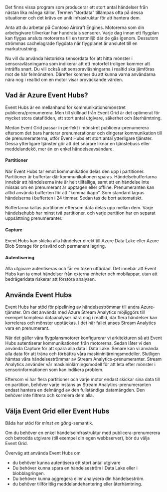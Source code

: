 Det finns vissa program som producerar ett stort antal händelser från nästan lika många källor. Termen ”stordata” tillämpas ofta på dessa situationer och det krävs en unik infrastruktur för att hantera dem.

Anta att du arbetar på Contoso Aircraft Engines. Motorerna som din arbetsgivare tillverkar har hundratals sensorer. Varje dag innan ett flygplan kan flygas ansluts motorerna till en testmiljö där de gås igenom. Dessutom strömmas cachelagrade flygdata när flygplanet är anslutet till en markutrustning.

Nu vill du använda historiska sensordata för att hitta mönster i sensoravläsningarna som indikerar att ett motorfel troligen kommer att inträffa snart. Du vill också att sensoravläsningarna i realtid ska jämföras mot de här felmönstren. Därefter kommer du att kunna varna användarna nära nog i realtid om en motor visar oroväckande värden.

## <a name="what-is-azure-event-hubs"></a>Vad är Azure Event Hubs?

Event Hubs är en mellanhand för kommunikationsmönstret publicera/prenumerera. Men till skillnad från Event Grid är det optimerat för mycket stora dataflöden, ett stort antal utgivare, säkerhet och återhämtning.

Medan Event Grid passar in perfekt i mönstret publicera-prenumerera eftersom det bara hanterar prenumerationer och dirigerar kommunikation till de prenumeranterna, utför Event Hubs ett stort antal ytterligare tjänster. Dessa ytterligare tjänster gör att det snarare liknar en tjänstebuss eller meddelandekö, mer än en enkel händelseavsändare.

#### <a name="partitions"></a>Partitioner ####
När Event Hubs tar emot kommunikation delas den upp i partitioner. Partitioner är buffertar där kommunikationen sparas. Händelsebuffertarna innebär att händelserna inte är helt tillfälliga, samt att en händelse inte missas om en prenumerant är upptagen eller offline. Prenumeranten kan alltid använda bufferten för att ”komma ikapp”. Som standard lagras händelserna i bufferten i 24 timmar. Sedan tas de bort automatiskt.

Buffertarna kallas partitioner eftersom data delas upp mellan dem. Varje händelsehubb har minst två partitioner, och varje partition har en separat uppsättning prenumeranter.

#### <a name="capture"></a>Capture ####
Event Hubs kan skicka alla händelser direkt till Azure Data Lake eller Azure Blob Storage för prisvärd och permanent lagring.

#### <a name="authentication"></a>Autentisering ####
Alla utgivare autentiseras och får en token utfärdad. Det innebär att Event Hubs kan ta emot händelser från externa enheter och mobilappar, utan att bedrägeridata riskerar att förstöra analysen. 

## <a name="using-event-hubs"></a>Använda Event Hubs

Event Hubs har stöd för pipelining av händelseströmmar till andra Azure-tjänster. Om det används med Azure Stream Analytics möjliggörs till exempel komplexa dataanalyser nära nog i realtid, där flera händelser kan korreleras och mönster upptäckas. I det här fallet anses Stream Analytics vara en prenumerant.

När det gäller våra flygplansmotorer konfigurerar vi arkitekturen så att Event Hubs autentiserar kommunikationen från motorerna. Sedan låter vi den använda Capture för att spara alla data i Data Lake. Senare kan vi använda alla data för att träna och förbättra våra maskininlärningsmodeller. Slutligen hämtas våra händelseströmmar av Stream Analytics-prenumeranter. Stream Analytics använder vår maskininlärningsmodell för att leta efter mönster i sensorinformationen som kan indikera problem.

Eftersom vi har flera partitioner och varje motor endast skickar sina data till en partition, behöver varje instans av Stream Analytics-prenumeranten endast hantera en delmängd av den fullständiga datamängden. Den behöver inte filtrera och korrelera dem alla.

## <a name="choose-event-grid-or-event-hubs"></a>Välja Event Grid eller Event Hubs

Båda har stöd för *minst en gång*-semantik.

Om du behöver en enkel händelseinfrastruktur med publicera-prenumerera och betrodda utgivare (till exempel din egen webbserver), bör du välja Event Grid.

Överväg att använda Event Hubs om
* du behöver kunna autentisera ett stort antal utgivare
* Du behöver kunna spara en händelseström i Data Lake eller i blobblagringen.
* Du behöver kunna aggregera eller analysera din händelseström.
* du behöver tillförlitlig meddelandehantering eller återhämtning. 